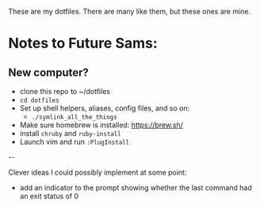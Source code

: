These are my dotfiles.  There are many like them, but these ones are mine.

# Notes to Future Sams:

## New computer?

* clone this repo to ~/dotfiles
* `cd dotfiles`
* Set up shell helpers, aliases, config files, and so on:
  * `./symlink_all_the_things`
* Make sure homebrew is installed:  https://brew.sh/
* install `chruby` and `ruby-install`
* Launch vim and run `:PlugInstall`

--

Clever ideas I could possibly implement at some point:

- add an indicator to the prompt showing whether the last command had an
  exit status of 0


